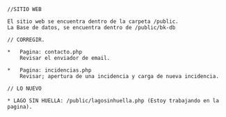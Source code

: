     //SITIO WEB

    El sitio web se encuentra dentro de la carpeta /public.
    La Base de datos, se encuentra dentro de /public/bk-db

    // CORREGIR.

    *   Pagina: contacto.php
        Revisar el enviador de email.

    *   Pagina: incidencias.php
        Revisar; apertura de una incidencia y carga de nueva incidencia.

    // LO NUEVO 

    * LAGO SIN HUELLA: /public/lagosinhuella.php (Estoy trabajando en la pagina).
